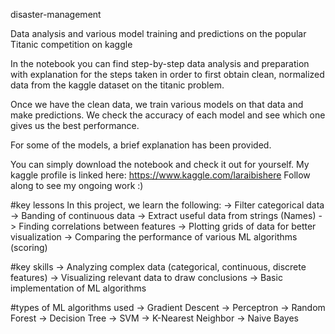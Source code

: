 disaster-management

Data analysis and various model training and predictions on the popular Titanic competition on kaggle

In the notebook you can find step-by-step data analysis and preparation with explanation for the steps taken in order to first obtain clean, normalized data from the kaggle dataset on the titanic problem.

Once we have the clean data, we train various models on that data and make predictions. We check the accuracy of each model and see which one gives us the best performance.

For some of the models, a brief explanation has been provided.

You can simply download the notebook and check it out for yourself. My kaggle profile is linked here: https://www.kaggle.com/laraibishere Follow along to see my ongoing work :)

 #key lessons
 In this project, we learn the following:
 -> Filter categorical data
 -> Banding of continuous data
 -> Extract useful data from strings (Names)
 -> Finding correlations between features
 -> Plotting grids of data for better visualization
 -> Comparing the performance of various ML algorithms (scoring)

 #key skills
 -> Analyzing complex data (categorical, continuous, discrete features)
 -> Visualizing relevant data to draw conclusions
 -> Basic implementation of ML algorithms

 #types of ML algorithms used
 -> Gradient Descent
 -> Perceptron
 -> Random Forest
 -> Decision Tree
 -> SVM
 -> K-Nearest Neighbor
 -> Naive Bayes

